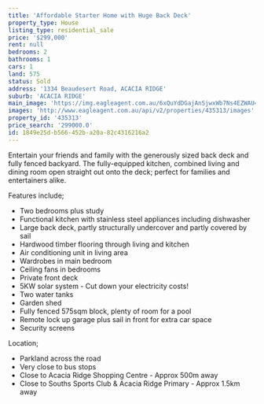 ```yaml
---
title: 'Affordable Starter Home with Huge Back Deck'
property_type: House
listing_type: residential_sale
price: '$299,000'
rent: null
bedrooms: 2
bathrooms: 1
cars: 1
land: 575
status: Sold
address: '1334 Beaudesert Road, ACACIA RIDGE'
suburb: 'ACACIA RIDGE'
main_image: 'https://img.eagleagent.com.au/6xQuYdDGajAnSjwxWb7Ns4EZWAU=/1280x854/smart/https://s3-us-west-2.amazonaws.com/eagleagent-orig/images/6823100/117924043-image-M.jpg'
images: 'http://www.eagleagent.com.au/api/v2/properties/435313/images'
property_id: '435313'
price_search: '299000.0'
id: 1849e25d-b566-452b-a20a-82c4316216a2
---
```

Entertain your friends and family with the generously sized back deck and fully fenced backyard. The fully-equipped kitchen, combined living and dining room open straight out onto the deck; perfect for families and entertainers alike.

Features include;
*  Two bedrooms plus study
*  Functional kitchen with stainless steel appliances including dishwasher
*  Large back deck, partly structurally undercover and partly covered by sail
*  Hardwood timber flooring through living and kitchen
*  Air conditioning unit in living area
*  Wardrobes in main bedroom
*  Ceiling fans in bedrooms
*  Private front deck
*  5KW solar system - Cut down your electricity costs!
*  Two water tanks
*  Garden shed
*  Fully fenced 575sqm block, plenty of room for a pool
*  Remote lock up garage plus sail in front for extra car space
*  Security screens

Location;
*  Parkland across the road
*  Very close to bus stops
*  Close to Acacia Ridge Shopping Centre - Approx 500m away
*  Close to Souths Sports Club & Acacia Ridge Primary - Approx 1.5km away